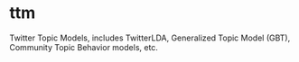 ttm
===

Twitter Topic Models, includes TwitterLDA, Generalized Topic Model (GBT), Community Topic Behavior models, etc.
